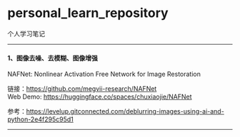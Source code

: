 # personal_learn_repository

个人学习笔记

---

#### 1、图像去噪、去模糊、图像增强
NAFNet: Nonlinear Activation Free Network for Image Restoration  

链接：https://github.com/megvii-research/NAFNet  
Web Demo: https://huggingface.co/spaces/chuxiaojie/NAFNet  

参考：https://levelup.gitconnected.com/deblurring-images-using-ai-and-python-2e4f295c95d1  



---

